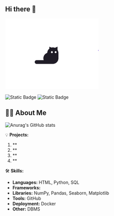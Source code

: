 ## Hi there 👋


<img src="https://github.com/KatKabaev/KatKabaev/blob/main/e5e830f89f8.gif" width="300">

![Static Badge](https://img.shields.io/badge/py-python-blue?style=plastic&logo=Python)
![Static Badge](https://img.shields.io/badge/-jupyter-black?style=plastic&logo=jupyter)

## 🙋‍♂️ About Me

![Anurag's GitHub stats](https://github-readme-stats.vercel.app/api?username=KatKabaev&show_icons=true&theme=radical) 

💡 **Projects:**
1. **
2. **
5. **
6. **

🛠️ **Skills:**
- **Languages:** HTML, Python, SQL
- **Frameworks:** 
- **Libraries:** NumPy, Pandas, Seaborn, Matplotlib
- **Tools:** GitHub
- **Deployment:** Docker
- **Other:** DBMS
